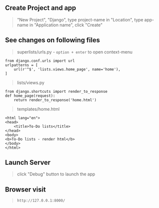 ## Create Project and app

> "New Project", "Django", type project-name in "Location", type app-name in "Application name", click "Create"

## See changes on following files

> superlists/urls.py - `option + enter` to open context-menu

```
from django.conf.urls import url
urlpatterns = [
    url(r'^$', 'lists.views.home_page', name='home'),
]
```

> lists/views.py

```
from django.shortcuts import render_to_response
def home_page(request):
    return render_to_response('home.html')
```

> templates/home.html

```
<html lang="en">
<head>
    <title>To-Do lists</title>
</head>
<body>
<b>To-Do lists - render html</b>
</body>
</html>
```

## Launch Server

> click "Debug" button to launch the app

## Browser visit

> `http://127.0.0.1:8000/`

